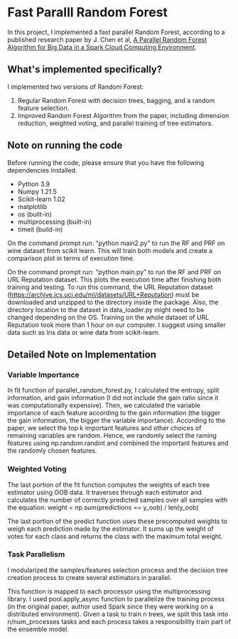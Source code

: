 # Fast Paralll Random Forest
In this project, I implemented a fast parallel Random Forest, according to a published research paper by J. Chen et al, [A Parallel Random Forest Algorithm for Big Data in a Spark Cloud Computing Environment](https://arxiv.org/abs/1810.07748).

## What's implemented specifically?
I implemented two versions of Random Forest:
1. Regular Random Forest with decision trees, bagging, and a random feature selection.
2. Improved Random Forest Algorithm from the paper, including dimension reduction, weighted voting, and parallel training of tree estimators.

## Note on running the code
Before running the code, please ensure that you have the following dependencies installed.
- Python 3.9
- Numpy 1.21.5
- Scikit-learn 1.02
- matplotlib
- os (built-in)
- multiprocessing (built-in)
- timeit (build-in)

On the command prompt run: “python main2.py” to run the RF and PRF on wine dataset from scikit learn. This will train both models and create a comparison plot in terms of execution time.

On the command prompt run: “python main.py” to run the RF and PRF on URL Reputation dataset. This plots the execution time after finishing both training and testing.  To run this command, the URL Reputation dataset (https://archive.ics.uci.edu/ml/datasets/URL+Reputation) must be downloaded and unzipped to the directory inside the package. Also, the directory location to the dataset in data_loader.py might need to be changed depending on the OS.
Training on the whole dataset of URL Reputation took more than 1 hour on our computer. I suggest using smaller data such as Iris data or wine data from scikit-learn. 

## Detailed Note on Implementation
### Variable Importance
In fit function of parallel_random_forest.py, I calculated the entropy, split information, and gain information (I did not include the gain ratio since it was computationally expensive). Then, we calculated the variable importance of each feature according to the gain information (the bigger the gain information, the bigger the variable importance). 
According to the paper, we select the top k important features and other choices of remaining variables are random. Hence, we randomly select the raming features using np.random.randint and combined the important features and the randomly chosen features.

### Weighted Voting
The last portion of the fit function computes the weights of each tree estimator using OOB data. It traverses through each estimator and calculates the number of correctly predicted samples over all samples with the equation: weight = np.sum(predictions == y_oob) / len(y_oob)

The last portion of the predict function uses these precomputed weights to weigh each prediction made by the estimator. It sums up the weight of votes for each class and returns the class with the maximum total weight.

### Task Parallelism
I modularized the samples/features selection process and the decision tree creation process to create several estimators in parallel. 

This function is mapped to each processor using the multiprocessing library. I used pool.apply_async function to parallelize the training process (in the original paper, author used Spark since they were working on a distributed environment). Given a task to train n trees, we split this task into n/num_processes tasks and each process takes a responsibility train part of the ensemble model.


